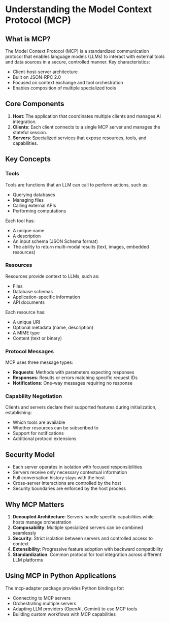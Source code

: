 # Understanding the Model Context Protocol (MCP)

## What is MCP?

The Model Context Protocol (MCP) is a standardized communication protocol that enables language models (LLMs) to interact with external tools and data sources in a secure, controlled manner. Key characteristics:

- Client-host-server architecture
- Built on JSON-RPC 2.0
- Focused on context exchange and tool orchestration
- Enables composition of multiple specialized tools

## Core Components

1. **Host**: The application that coordinates multiple clients and manages AI integration.
2. **Clients**: Each client connects to a single MCP server and manages the stateful session.
3. **Servers**: Specialized services that expose resources, tools, and capabilities.

## Key Concepts

### Tools

Tools are functions that an LLM can call to perform actions, such as:
- Querying databases
- Managing files
- Calling external APIs
- Performing computations

Each tool has:
- A unique name
- A description
- An input schema (JSON Schema format)
- The ability to return multi-modal results (text, images, embedded resources)

### Resources

Resources provide context to LLMs, such as:
- Files
- Database schemas
- Application-specific information
- API documents

Each resource has:
- A unique URI
- Optional metadata (name, description)
- A MIME type
- Content (text or binary)

### Protocol Messages

MCP uses three message types:
- **Requests**: Methods with parameters expecting responses
- **Responses**: Results or errors matching specific request IDs  
- **Notifications**: One-way messages requiring no response

### Capability Negotiation

Clients and servers declare their supported features during initialization, establishing:
- Which tools are available
- Whether resources can be subscribed to
- Support for notifications
- Additional protocol extensions

## Security Model

- Each server operates in isolation with focused responsibilities
- Servers receive only necessary contextual information
- Full conversation history stays with the host
- Cross-server interactions are controlled by the host
- Security boundaries are enforced by the host process

## Why MCP Matters

1. **Decoupled Architecture**: Servers handle specific capabilities while hosts manage orchestration
2. **Composability**: Multiple specialized servers can be combined seamlessly
3. **Security**: Strict isolation between servers and controlled access to context
4. **Extensibility**: Progressive feature adoption with backward compatibility
5. **Standardization**: Common protocol for tool integration across different LLM platforms

## Using MCP in Python Applications

The mcp-adapter package provides Python bindings for:
- Connecting to MCP servers
- Orchestrating multiple servers
- Adapting LLM providers (OpenAI, Gemini) to use MCP tools
- Building custom workflows with MCP capabilities